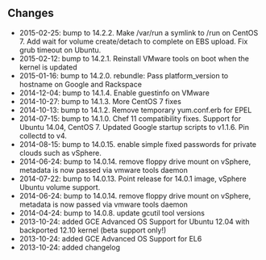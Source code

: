 Changes
-------
 * 2015-02-25: bump to 14.2.2. Make /var/run a symlink to /run on CentOS 7. Add wait for volume create/detach to complete on EBS upload. Fix grub timeout on Ubuntu.
 * 2015-02-12: bump to 14.2.1. Reinstall VMware tools on boot when the kernel is updated
 * 2015-01-16: bump to 14.2.0. rebundle: Pass platform_version to hostname on Google and Rackspace
 * 2014-12-04: bump to 14.1.4. Enable guestinfo on VMware
 * 2014-10-27: bump to 14.1.3. More CentOS 7 fixes
 * 2014-10-13: bump to 14.1.2. Remove temporary yum.conf.erb for EPEL
 * 2014-07-15: bump to 14.1.0. Chef 11 compatibility fixes. Support for Ubuntu 14.04, CentOS 7. Updated Google startup scripts to v1.1.6. Pin collectd to v4.
 * 2014-08-15: bump to 14.0.15. enable simple fixed passwords for private clouds such as vSphere.
 * 2014-06-24: bump to 14.0.14. remove floppy drive mount on vSphere, metadata is now passed via vmware tools daemon
 * 2014-07-22: bump to 14.0.13. Point release for 14.0.1 image, vSphere Ubuntu volume support.
 * 2014-06-24: bump to 14.0.14. remove floppy drive mount on vSphere, metadata is now passed via vmware tools daemon
 * 2014-04-24: bump to 14.0.8. update gcutil tool versions
 * 2013-10-24: added GCE Advanced OS Support for Ubuntu 12.04 with backported 12.10 kernel (beta support only!)
 * 2013-10-24: added GCE Advanced OS Support for EL6
 * 2013-10-24: added changelog
